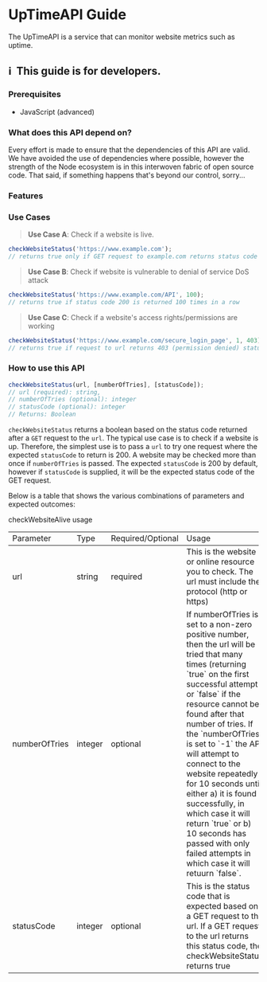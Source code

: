 # UpTimeAPI Guide
The UpTimeAPI is a service that can monitor website metrics such as uptime.

## :information_source:&nbsp; This guide is for developers.

### Prerequisites
- JavaScript (advanced)

### What does this API depend on?
Every effort is made to ensure that the dependencies of this API are valid. We have avoided the use of dependencies where possible, however the strength of the Node ecosystem is in this interwoven fabric of open source code. That said, if something happens that's beyond our control, sorry... 


### Features

### Use Cases
>**Use Case A**: Check if a website is live.
```javascript
checkWebsiteStatus('https://www.example.com');
// returns true only if GET request to example.com returns status code 200
```

>**Use Case B**: Check if website is vulnerable to denial of service DoS attack
```javascript
checkWebsiteStatus('https://www.example.com/API', 100);
// returns true if status code 200 is returned 100 times in a row
```

>**Use Case C**: Check if a website's access rights/permissions are working
```javascript
checkWebsiteStatus('https://www.example.com/secure_login_page', 1, 403);
// returns true if request to url returns 403 (permission denied) status code
```

### How to use this API

```javascript 
checkWebsiteStatus(url, [numberOfTries], [statusCode]);
// url (required): string, 
// numberOfTries (optional): integer
// statusCode (optional): integer
// Returns: Boolean
```
`checkWebsiteStatus` returns a boolean based on the status code returned after a `GET` request to the `url`. The typical use case is to check if a website is up. Therefore, the simplest use is to pass a `url` to try one request where the expected `statusCode` to return is 200. A website may be checked more than once if `numberOfTries` is passed. The expected `statusCode` is 200 by default, however if `statusCode` is supplied, it will be the expected status code of the GET request.

Below is a table that shows the various combinations of parameters and expected outcomes:

<table>
  <theader>
    <tr>checkWebsiteAlive usage</tr>
    <tr>
      <td>Parameter</td>
      <td>Type</td>
      <td>Required/Optional</td>
      <td>Usage</td>
    </tr>
  </theader>
  <tbody>
    <tr>
     <td>url</td>
      <td>string</td>
     <td>required</td>
     <td>This is the website or online resource you to check. The url must include the protocol (http or https)</td>     
    </tr>
    <tr>
    <td>numberOfTries</td>
      <td>integer</td>
     <td>optional</td>
     <td>If numberOfTries is set to a non-zero positive number, then the url will be tried that many times (returning `true` on the first successful attempt or `false` if the resource cannot be found after that number of tries. If the `numberOfTries` is set to `-1` the API will attempt to connect to the website repeatedly for 10 seconds until either a) it is found successfully, in which case it will return `true` or b) 10 seconds has passed with only failed attempts in which case it will retuurn `false`.</td>
    </tr>
    <tr>
     <td>statusCode</td>
      <td>integer</td>
     <td>optional</td>
     <td>This is the status code that is expected based on a GET request to the url. If a GET request to the url returns this status code, the checkWebsiteStatus returns true</td>     
    </tr>
  </tbody>
</table> 
